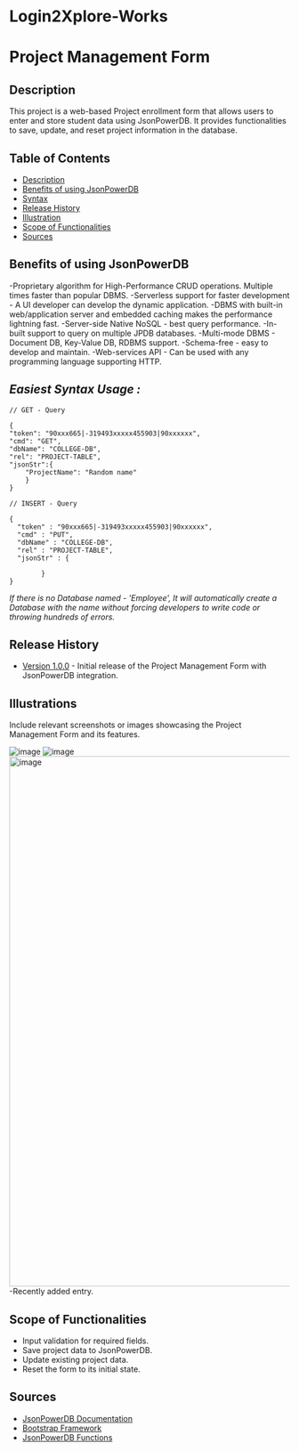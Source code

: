 # Login2Xplore-Works
# Project Management Form

## Description
This project is a web-based Project enrollment form that allows users to enter and store student data using JsonPowerDB. It provides functionalities to save, update, and reset project information in the database.

## Table of Contents
- [Description](#description)
- [Benefits of using JsonPowerDB](#benefits-of-using-jsonpowerdb)
- [Syntax](#easiest-syntax-usage-)
- [Release History](#release-history)
- [Illustration ](#illustration)
- [Scope of Functionalities](#scope-of-functionalities)
- [Sources](#sources)

## Benefits of using JsonPowerDB
-Proprietary algorithm for High-Performance CRUD operations. Multiple times faster than popular DBMS.
-Serverless support for faster development - A UI developer can develop the dynamic application.
-DBMS with built-in web/application server and embedded caching makes the performance lightning fast.
-Server-side Native NoSQL - best query performance.
-In-built support to query on multiple JPDB databases.
-Multi-mode DBMS - Document DB, Key-Value DB, RDBMS support.
-Schema-free - easy to develop and maintain.
-Web-services API - Can be used with any programming language supporting HTTP.

## *Easiest Syntax Usage :*
    
    // GET - Query
    
    {
    "token": "90xxx665|-319493xxxxx455903|90xxxxxx",
    "cmd": "GET",
    "dbName": "COLLEGE-DB",
    "rel": "PROJECT-TABLE",
    "jsonStr":{
        "ProjectName": "Random name"
        }
    }
    
    // INSERT - Query
    
    {
      "token" : "90xxx665|-319493xxxxx455903|90xxxxxx",
      "cmd" : "PUT",
      "dbName" : "COLLEGE-DB",
      "rel" : "PROJECT-TABLE",
      "jsonStr" : {
        
            }
    }
    
*If there is no Database named - 'Employee', It will automatically create a Database with the name without forcing developers to write code or throwing hundreds of errors.*

## Release History
- [Version 1.0.0](https://github.com/your-username/your-repo/releases/tag/v1.0.0) - Initial release of the Project Management Form with JsonPowerDB integration.



## Illustrations
Include relevant screenshots or images showcasing the Project Management Form and its features.

![image](https://github.com/Rhythm-cmd/ProjectManagementForm/assets/67383671/fdb4935b-0ef9-4fc0-b868-e14590c71701)
![image](https://github.com/Rhythm-cmd/ProjectManagementForm/assets/67383671/7031de29-e2cd-4f17-88fd-06c27b243ce8)
<img width="953" alt="image" src="https://github.com/Rhythm-cmd/ProjectManagementForm/assets/67383671/a911d6cc-3e0e-43b4-ba3b-d646814b811e">
-Recently added entry.




## Scope of Functionalities
- Input validation for required fields.
- Save project data to JsonPowerDB.
- Update existing project data.
- Reset the form to its initial state.

## Sources
- [JsonPowerDB Documentation](https://login2explore.com/jpdb/docs.html)
- [Bootstrap Framework](https://getbootstrap.com/)
- [JsonPowerDB Functions](https://login2explore.com/jpdb/resources/js/0.0.4/jpdb-commons.js)

